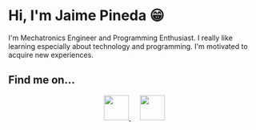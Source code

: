 # Hi, I'm Jaime Pineda 😁

I'm Mechatronics Engineer and Programming Enthusiast. I really like learning especially about technology and programming. I'm motivated to acquire new experiences.

## Find me on...

<p align="center">
  <a href="http://www.linkedin.com/in/jpin730">
    <img src="https://image.flaticon.com/icons/svg/174/174857.svg" width="50" height="50">
  </a>
  &emsp;
  <a href="http://www.twitter.com/jpin730">
    <img src="https://image.flaticon.com/icons/svg/733/733579.svg" width="50" height="50">
  </a>
</p>
